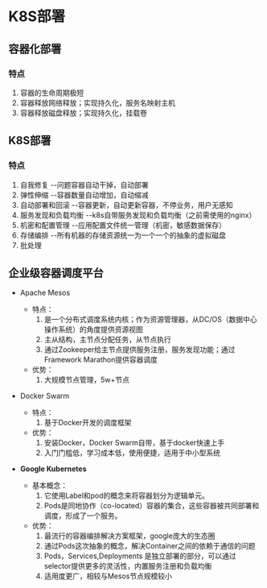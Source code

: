 # K8S部署

## 容器化部署
### 特点
1. 容器的生命周期极短
2. 容器释放网络释放；实现持久化，服务名映射主机
3. 容器释放磁盘释放；实现持久化，挂载卷

## K8S部署
### 特点
1. 自我修复 --问题容器自动干掉，自动部署
2. 弹性伸缩 --容器数量自动增加，自动缩减
3. 自动部署和回滚 --容器更新，自动更新容器，不停业务，用户无感知
4. 服务发现和负载均衡 --k8s自带服务发现和负载均衡（之前需使用的nginx）
5. 机密和配置管理 --应用配置文件统一管理（机密，敏感数据保存）
6. 存储编排 --所有机器的存储资源统一为一个一个的抽象的虚拟磁盘
7. 批处理


## 企业级容器调度平台
- Apache Mesos
    - 特点：
        1. 是一个分布式调度系统内核；作为资源管理器，从DC/OS（数据中心操作系统）的角度提供资源视图
        2. 主从结构，主节点分配任务，从节点执行
        3. 通过Zookeeper给主节点提供服务注册，服务发现功能；通过Framework Marathon提供容器调度
    - 优势：
        1. 大规模节点管理，5w+节点

- Docker Swarm
    - 特点：
        1. 基于Docker开发的调度框架
    - 优势：
        1. 安装Docker，Docker Swarm自带，基于docker快速上手
        2. 入门门槛低，学习成本低，使用便捷，适用于中小型系统

- **Google Kubernetes**
    - 基本概念：
        1. 它使用Label和pod的概念来将容器划分为逻辑单元。
        2. Pods是同地协作（co-located）容器的集合，这些容器被共同部署和调度，形成了一个服务。
    - 优势：
        1. 最流行的容器编排解决方案框架，google庞大的生态圈
        2. 通过Pods这次抽象的概念，解决Container之间的依赖于通信的问题
        3. Pods，Services,Deployments 是独立部署的部分，可以通过selector提供更多的灵活性，内置服务注册和负载均衡
        4. 适用度更广，相较与Mesos节点规模较小